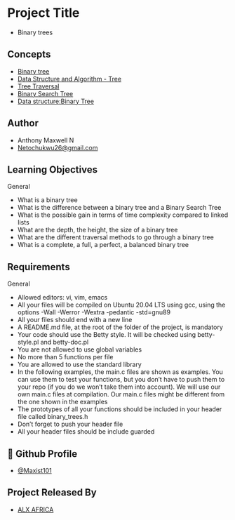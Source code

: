 
# Project Title
- Binary trees

## Concepts

 - [Binary tree](https://intranet.alxswe.com/rltoken/1F2x42-8vUbOmU4L1C1KMg)
  - [Data Structure and Algorithm - Tree](https://intranet.alxswe.com/rltoken/QmcTMCkQyrgMjrqoWxYdhw)
  - [Tree Traversal](https://intranet.alxswe.com/rltoken/z6ZaXr_RxwE5nTHAUx_dfQ)
  - [Binary Search Tree](https://intranet.alxswe.com/rltoken/qO5dBlMnYJzbaWG3xVpcnQ)
  - [Data structure:Binary Tree](https://intranet.alxswe.com/rltoken/BeyJ2gjlE7_djwRiDyeHig)
## Author

- Anthony Maxwell N
- Netochukwu26@gmail.com


## Learning Objectives

General
- What is a binary tree
- What is the difference between a binary tree and a Binary Search Tree
- What is the possible gain in terms of time complexity compared to linked lists
- What are the depth, the height, the size of a binary tree
- What are the different traversal methods to go through a binary tree
- What is a complete, a full, a perfect, a balanced binary tree

## Requirements

General
- Allowed editors: vi, vim, emacs
- All your files will be compiled on Ubuntu 20.04 LTS using gcc, using the options -Wall -Werror -Wextra -pedantic -std=gnu89
- All your files should end with a new line
- A README.md file, at the root of the folder of the project, is mandatory
- Your code should use the Betty style. It will be checked using betty-style.pl and betty-doc.pl
- You are not allowed to use global variables
- No more than 5 functions per file
- You are allowed to use the standard library
- In the following examples, the main.c files are shown as examples. You can use them to test your functions, but you don’t have to push them to your repo (if you do we won’t take them into account). We will use our own main.c files at compilation. Our main.c files might be different from the one shown in the examples
- The prototypes of all your functions should be included in your header file called binary_trees.h
- Don’t forget to push your header file
- All your header files should be include guarded
## 🔗 Github Profile
- [@Maxist101](https://github.com/maxist101)


## Project Released By

- [ALX AFRICA](https://www.alxafrica.com/)
